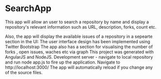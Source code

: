 # SearchApp

This app will allow an user to search a repository by name and display a repository's relevant information 
such as URL, description, forks, count etc.

Also, the app will display the available issues of a repository in a sepearte section in the UI:
The user interface design has been implemented using Twitter Bootstrap
The app also has a section for visualising the number of forks , open issues, waches etc via graph
This project was generated with AngularJS and NodeJS.
Development server - navigate to local repository and run node app.js to fire up the application. 
Navigate to http://localhost:3000/ The app will automatically reload if you change any of the source files.
